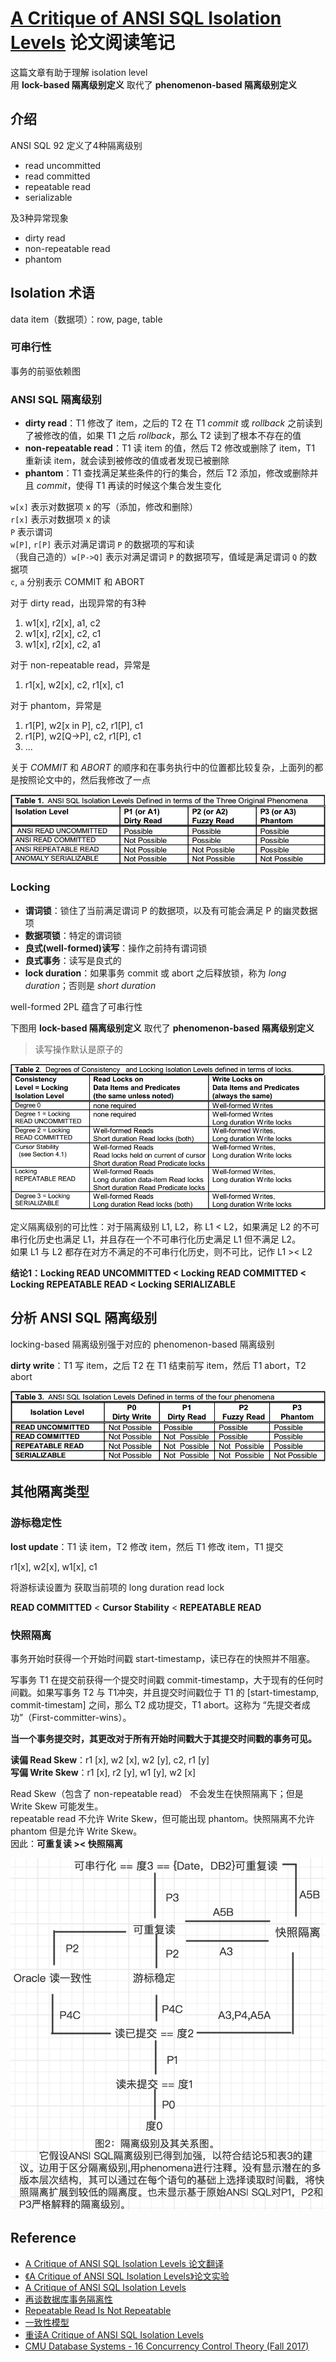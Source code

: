 # [A Critique of ANSI SQL Isolation Levels](https://dl.acm.org/citation.cfm?id=223785) 论文阅读笔记

这篇文章有助于理解 isolation level   
用 **lock-based 隔离级别定义** 取代了 **phenomenon-based 隔离级别定义**

## 介绍

ANSI SQL 92 定义了4种隔离级别

- read uncommitted
- read committed
- repeatable read
- serializable

及3种异常现象

- dirty read
- non-repeatable read
- phantom

## Isolation 术语

data item（数据项）：row, page, table

### 可串行性

事务的前驱依赖图

### ANSI SQL 隔离级别

- **dirty read**：T1 修改了 item，之后的 T2 在 T1 *commit* 或 *rollback* 之前读到了被修改的值，如果 T1 之后 *rollback*，那么 T2 读到了根本不存在的值
- **non-repeatable read**：T1 读 item 的值，然后 T2 修改或删除了 item，T1 重新读 item，就会读到被修改的值或者发现已被删除
- **phantom**：T1 查找满足某些条件的行的集合，然后 T2 添加，修改或删除并且 *commit*，使得 T1 再读的时候这个集合发生变化

`w[x]` 表示对数据项 x 的写（添加，修改和删除）   
`r[x]` 表示对数据项 x 的读   
`P` 表示谓词   
`w[P]`, `r[P]` 表示对满足谓词 `P` 的数据项的写和读    
（我自己造的）`w[P->Q]` 表示对满足谓词 `P` 的数据项写，值域是满足谓词 `Q` 的数据项    
`c`, `a` 分别表示 COMMIT 和 ABORT

对于 dirty read，出现异常的有3种   
1. w1[x], r2[x], a1, c2   
2. w1[x], r2[x], c2, c1   
3. w1[x], r2[x], c2, a1 

对于 non-repeatable read，异常是   
1. r1[x], w2[x], c2, r1[x], c1

对于 phantom，异常是   
1. r1[P], w2[x in P], c2, r1[P], c1   
2. r1[P], w2[Q->P], c2, r1[P], c1   
3. ...

关于 *COMMIT* 和 *ABORT* 的顺序和在事务执行中的位置都比较复杂，上面列的都是按照论文中的，然后我修改了一点

![](assets/ANSI_isolationlevel_phenomenon.png)

### Locking

- **谓词锁**：锁住了当前满足谓词 P 的数据项，以及有可能会满足 P 的幽灵数据项
- **数据项锁**：特定的谓词锁
- **良式(well-formed)读写**：操作之前持有谓词锁
- **良式事务**：读写是良式的
- **lock duration**：如果事务 commit 或 abort 之后释放锁，称为 *long duration*；否则是 *short duration*

well-formed 2PL 蕴含了可串行性

下图用 **lock-based 隔离级别定义** 取代了 **phenomenon-based 隔离级别定义**

> 读写操作默认是原子的

![](assets/locking_isolationlevel.png)

定义隔离级别的可比性：对于隔离级别 L1, L2，称 L1 < L2，如果满足 L2 的不可串行化历史也满足 L1，并且存在一个不可串行化历史满足 L1 但不满足 L2。   
如果 L1 与 L2 都存在对方不满足的不可串行化历史，则不可比，记作 L1 >< L2

**结论1：Locking READ UNCOMMITTED < Locking READ COMMITTED < Locking REPEATABLE READ < Locking SERIALIZABLE**

## 分析 ANSI SQL 隔离级别

locking-based 隔离级别强于对应的 phenomenon-based 隔离级别

**dirty write**：T1 写 item，之后 T2 在 T1 结束前写 item，然后 T1 abort，T2 abort

![](assets/ANSI_isolationlevel_phenomenon2.png)

## 其他隔离类型

### 游标稳定性

**lost update**：T1 读 item，T2 修改 item，然后 T1 修改 item，T1 提交

r1[x], w2[x], w1[x], c1

将游标读设置为 获取当前项的 long duration read lock

**READ COMMITTED** < **Cursor Stability** < **REPEATABLE READ**

### 快照隔离

事务开始时获得一个开始时间戳 start-timestamp，读已存在的快照并不阻塞。

写事务 T1 在提交前获得一个提交时间戳 commit-timestamp，大于现有的任何时间戳。如果写事务 T2 与 T1冲突，并且提交时间戳位于 T1 的 [start-timestamp, commit-timestam] 之间，那么 T2 成功提交，T1 abort。这称为 “先提交者成功”（First-committer-wins）。

**当一个事务提交时，其更改对于所有开始时间戳大于其提交时间戳的事务可见。**

**读偏 Read Skew**：r1 [x], w2 [x], w2 [y], c2, r1 [y]   
**写偏 Write Skew**：r1 [x], r2 [y], w1 [y], w2 [x]

Read Skew（包含了 non-repeatable read） 不会发生在快照隔离下；但是 Write Skew 可能发生。    
repeatable read 不允许 Write Skew，但可能出现 phantom。快照隔离不允许 phantom 但是允许 Write Skew。   
因此：**可重复读 >< 快照隔离**

![](assets/isolation_level.png)

## Reference

- [A Critique of ANSI SQL Isolation Levels 论文翻译](https://yq.aliyun.com/articles/77965)
- [《A Critique of ANSI SQL Isolation Levels》论文实验](https://zhuanlan.zhihu.com/p/38334464)
- [A Critique of ANSI SQL Isolation Levels](https://blog.acolyer.org/2016/02/24/a-critique-of-ansi-sql-isolation-levels/)
- [再谈数据库事务隔离性](https://www.cnblogs.com/ivan-uno/p/8274355.html)
- [Repeatable Read Is Not Repeatable](https://medium.com/db-journal/repeatable-read-is-not-repeatable-c700b2ce1c76)
- [一致性模型](https://segmentfault.com/a/1190000016785044)
- [重读A Critique of ANSI SQL Isolation Levels](https://blog.csdn.net/zedware/article/details/42399375)
- [CMU Database Systems - 16 Concurrency Control Theory (Fall 2017)](https://www.youtube.com/watch?v=LNOomyGJp8Y&list=PLSE8ODhjZXjYutVzTeAds8xUt1rcmyT7x&index=17)